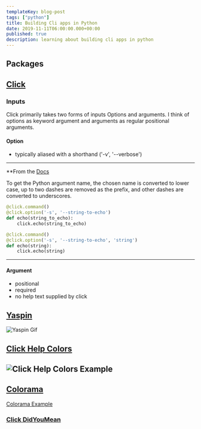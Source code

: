 ```yaml
---
templateKey: blog-post
tags: ["python"]
title: Building Cli apps in Python
date: 2019-11-11T06:00:00.000+00:00
published: true
description: learning about building cli apps in python
---
```


## Packages

## [Click](https://click.palletsprojects.com/en/7.x/ "Click")

### Inputs

Click primarily takes two forms of inputs Options and arguments. I think of options as keyword argument and arguments as regular positional arguments.

#### Option

- typically aliased with a shorthand ('-v', '--verbose')

---

\*\*From the [Docs](https://click.palletsprojects.com/en/7.x/options/)

To get the Python argument name, the chosen name is converted to lower case, up to two dashes are removed as the prefix, and other dashes are converted to underscores.

```python
@click.command()
@click.option('-s', '--string-to-echo')
def echo(string_to_echo):
    click.echo(string_to_echo)
```

```python
@click.command()
@click.option('-s', '--string-to-echo', 'string')
def echo(string):
    click.echo(string)
```

---

#### Argument

- positional
- required
- no help text supplied by click

## [Yaspin](https://pypi.org/project/yaspin/ "Yaspin")

![Yaspin Gif](https://images.waylonwalker.com/yaspin-demo.gif)

## [Click Help Colors](https://github.com/click-contrib/click-help-colors)

## ![Click Help Colors Example](https://raw.githubusercontent.com/r-m-n/click-help-colors/master/examples/1.png)

## [Colorama](https://github.com/tartley/colorama "colorama")

[Colorama Example](https://github.com/tartley/colorama/raw/master/screenshots/ubuntu-demo.png)

### [Click DidYouMean](https://github.com/click-contrib/click-didyoumean)
